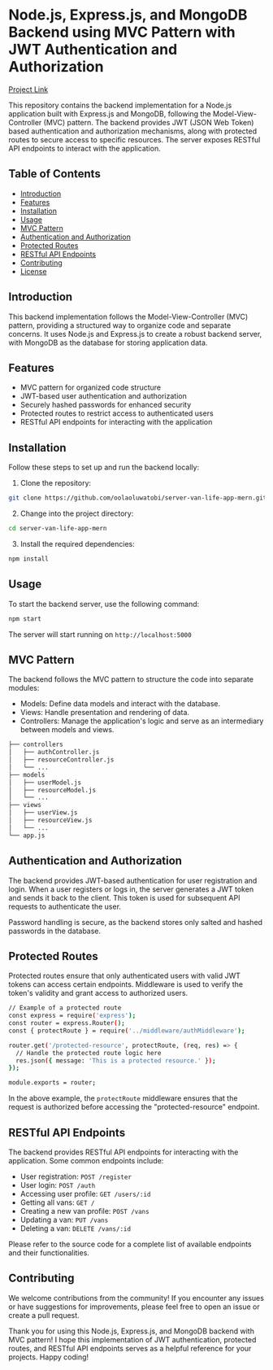 # Node.js, Express.js, and MongoDB Backend using MVC Pattern with JWT Authentication and Authorization

[Project Link](https://van-life-app-server.onrender.com/)

This repository contains the backend implementation for a Node.js application built with Express.js and MongoDB, following the Model-View-Controller (MVC) pattern. The backend provides JWT (JSON Web Token) based authentication and authorization mechanisms, along with protected routes to secure access to specific resources. The server exposes RESTful API endpoints to interact with the application.

## Table of Contents

- [Introduction](#introduction)
- [Features](#features)
- [Installation](#installation)
- [Usage](#usage)
- [MVC Pattern](#mvc-pattern)
- [Authentication and Authorization](#authentication-and-authorization)
- [Protected Routes](#protected-routes)
- [RESTful API Endpoints](#restful-api-endpoints)
- [Contributing](#contributing)
- [License](#license)

## Introduction

This backend implementation follows the Model-View-Controller (MVC) pattern, providing a structured way to organize code and separate concerns. It uses Node.js and Express.js to create a robust backend server, with MongoDB as the database for storing application data.

## Features

- MVC pattern for organized code structure
- JWT-based user authentication and authorization
- Securely hashed passwords for enhanced security
- Protected routes to restrict access to authenticated users
- RESTful API endpoints for interacting with the application

## Installation

Follow these steps to set up and run the backend locally:

1. Clone the repository:

```bash
git clone https://github.com/oolaoluwatobi/server-van-life-app-mern.git
```

2. Change into the project directory:

```bash
cd server-van-life-app-mern
```

3. Install the required dependencies:
```bash
npm install
```

## Usage

To start the backend server, use the following command:

```bash
npm start
```

The server will start running on `http://localhost:5000`

## MVC Pattern

The backend follows the MVC pattern to structure the code into separate modules:

- Models:  Define data models and interact with the database.
- Views: Handle presentation and rendering of data.
- Controllers:  Manage the application's logic and serve as an intermediary between models and views.

```bash
├── controllers
│   ├── authController.js
│   ├── resourceController.js
│   └── ...
├── models
│   ├── userModel.js
│   ├── resourceModel.js
│   └── ...
├── views
│   ├── userView.js
│   ├── resourceView.js
│   └── ...
└── app.js
```

##  Authentication and Authorization

The backend provides JWT-based authentication for user registration and login. When a user registers or logs in, the server generates a JWT token and sends it back to the client. This token is used for subsequent API requests to authenticate the user.

Password handling is secure, as the backend stores only salted and hashed passwords in the database.

##  Protected Routes

Protected routes ensure that only authenticated users with valid JWT tokens can access certain endpoints. Middleware is used to verify the token's validity and grant access to authorized users.

```bash
// Example of a protected route
const express = require('express');
const router = express.Router();
const { protectRoute } = require('../middleware/authMiddleware');

router.get('/protected-resource', protectRoute, (req, res) => {
  // Handle the protected route logic here
  res.json({ message: 'This is a protected resource.' });
});

module.exports = router;

```

In the above example, the `protectRoute` middleware ensures that the request is authorized before accessing the "protected-resource" endpoint.

## RESTful API Endpoints

The backend provides RESTful API endpoints for interacting with the application. Some common endpoints include:

- User registration: `POST /register`
- User login: `POST /auth`
- Accessing user profile: `GET /users/:id`
- Getting all vans: `GET /`
- Creating a new van profile: `POST /vans`
- Updating a van: `PUT /vans`
- Deleting a van: `DELETE /vans/:id`

Please refer to the source code for a complete list of available endpoints and their functionalities.

## Contributing

We welcome contributions from the community! If you encounter any issues or have suggestions for improvements, please feel free to open an issue or create a pull request.

Thank you for using this Node.js, Express.js, and MongoDB backend with MVC pattern! I hope this implementation of JWT authentication, protected routes, and RESTful API endpoints serves as a helpful reference for your projects. Happy coding!
